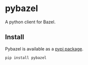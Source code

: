 # pybazel

A python client for Bazel.

## Install

Pybazel is available as a [pypi package](https://pypi.org/project/pybazel/).

```shell
pip install pybazel
```
